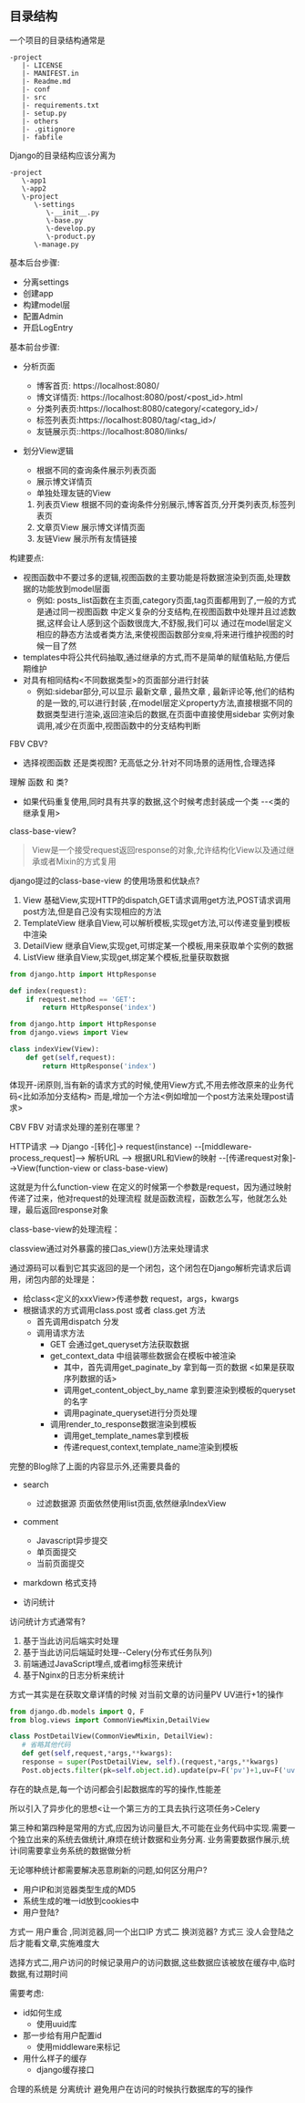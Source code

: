 目录结构
---

一个项目的目录结构通常是

```shell
-project
   |- LICENSE
   |- MANIFEST.in
   |- Readme.md
   |- conf
   |- src
   |- requirements.txt
   |- setup.py
   |- others
   |- .gitignore
   |- fabfile
```

Django的目录结构应该分离为

```shell
-project
   \-app1
   \-app2
   \-project
      \-settings
         \-__init__.py
         \-base.py
         \-develop.py
         \-product.py
      \-manage.py
```

基本后台步骤:

+ 分离settings
+ 创建app
+ 构建model层
+ 配置Admin
+ 开启LogEntry

基本前台步骤:

+ 分析页面
    + 博客首页: https://localhost:8080/
    + 博文详情页: https://localhost:8080/post/<post_id>.html
    + 分类列表页:https://localhost:8080/category/<category_id>/
    + 标签列表页:https://localhost:8080/tag/<tag_id>/
    + 友链展示页::https://localhost:8080/links/
    
+ 划分View逻辑
    + 根据不同的查询条件展示列表页面
    + 展示博文详情页
    + 单独处理友链的View
    
    1. 列表页View 根据不同的查询条件分别展示,博客首页,分开类列表页,标签列表页
    1. 文章页View 展示博文详情页面
    1. 友链View   展示所有友情链接
    
构建要点:

+ 视图函数中不要过多的逻辑,视图函数的主要功能是将数据渲染到页面,处理数据的功能放到model层面
    + 例如: posts_list函数在主页面,category页面,tag页面都用到了,一般的方式是通过同一视图函数
    中定义复杂的分支结构,在视图函数中处理并且过滤数据,这样会让人感到这个函数很庞大,不舒服,我们可以
    通过在model层定义相应的静态方法或者类方法,来使视图函数部分`变瘦`,将来进行维护视图的时候一目了然
+ templates中将公共代码抽取,通过继承的方式,而不是简单的赋值粘贴,方便后期维护
+ 对具有相同结构<不同数据类型>的页面部分进行封装
    + 例如:sidebar部分,可以显示 最新文章 , 最热文章 , 最新评论等,他们的结构的是一致的,可以进行封装
    ,在model层定义property方法,直接根据不同的数据类型进行渲染,返回渲染后的数据,在页面中直接使用sidebar
    实例对象调用,减少在页面中,视图函数中的分支结构判断
    
    
FBV CBV?

- 选择视图函数  还是类视图? 无高低之分.针对不同场景的适用性,合理选择


理解 函数 和 类?

- 如果代码重复使用,同时具有共享的数据,这个时候考虑封装成一个类 --<类的继承复用>

class-base-view?

> View是一个接受request返回response的对象,允许结构化View以及通过继承或者Mixin的方式复用

django提过的class-base-view 的使用场景和优缺点?

1. View 基础View,实现HTTP的dispatch,GET请求调用get方法,POST请求调用post方法,但是自己没有实现相应的方法
1. TemplateView 继承自View,可以解析模板,实现get方法,可以传递变量到模板中渲染
1. DetailView 继承自View,实现get,可绑定某一个模板,用来获取单个实例的数据
1. ListView 继承自View,实现get,绑定某个模板,批量获取数据

```python
from django.http import HttpResponse

def index(request):
    if request.method == 'GET':
        return HttpResponse('index')

```
```python
from django.http import HttpResponse
from django.views import View

class indexView(View):
    def get(self,request):
        return HttpResponse('index')

```

体现开-闭原则,当有新的请求方式的时候,使用View方式,不用去修改原来的业务代码<比如添加分支结构>
而是,增加一个方法<例如增加一个post方法来处理post请求>


CBV FBV 对请求处理的差别在哪里？

HTTP请求 --> Django -[转化]-> request(instance) --[middleware-process_request]--> 解析URL -->
根据URL和View的映射 --[传递request对象]-->View(function-view or class-base-view)

这就是为什么function-view 在定义的时候第一个参数是request，因为通过映射传递了过来，他对request的处理流程
就是函数流程，函数怎么写，他就怎么处理，最后返回response对象

class-base-view的处理流程：
 
 classview通过对外暴露的接口as_view()方法来处理请求
 
 通过源码可以看到它其实返回的是一个闭包，这个闭包在Django解析完请求后调用，闭包内部的处理是：
 
 + 给class<定义的xxxView>传递参数 request，args，kwargs
 + 根据请求的方式调用class.post 或者 class.get 方法
    + 首先调用dispatch 分发
    + 调用请求方法
        + GET 会通过get_queryset方法获取数据
        + get_context_data 中组装哪些数据会在模板中被渲染
            + 其中，首先调用get_paginate_by 拿到每一页的数据 <如果是获取序列数据的话>
            + 调用get_content_object_by_name 拿到要渲染到模板的queryset的名字
            + 调用paginate_queryset进行分页处理
        + 调用render_to_response数据渲染到模板
            + 调用get_template_names拿到模板
            + 传递request,context,template_name渲染到模板
            
            
            
完整的Blog除了上面的内容显示外,还需要具备的

+ search
    + 过滤数据源 页面依然使用list页面,依然继承IndexView
+ comment  
    + Javascript异步提交
    + 单页面提交
    + 当前页面提交
    
    
 + markdown 格式支持
 
 
 + 访问统计
 
 访问统计方式通常有?
 
 1. 基于当此访问后端实时处理
 1. 基于当此访问后端延时处理--Celery(分布式任务队列)
 1. 前端通过JavaScript埋点,或者img标签来统计
 1. 基于Nginx的日志分析来统计
 
 方式一其实是在获取文章详情的时候 对当前文章的访问量PV UV进行+1的操作
 
 ```python
from django.db.models import Q, F
from blog.views import CommonViewMixin,DetailView

class PostDetailView(CommonViewMixin, DetailView):
    # 省略其他代码
    def get(self,request,*args,**kwargs):
    response = super(PostDetailView, self).(request,*args,**kwargs)
    Post.objects.filter(pk=self.object.id).update(pv=F('pv')+1,uv=F('uv')+1)
```
存在的缺点是,每一个访问都会引起数据库的写的操作,性能差

所以引入了异步化的思想<让一个第三方的工具去执行这项任务>Celery

第三种和第四种是常用的方式,应因为访问量巨大,不可能在业务代码中实现.需要一个独立出来的系统去做统计,麻烦在统计数据和业务分离.
业务需要数据作展示,统计i同需要拿业务系统的数据做分析

无论哪种统计都需要解决恶意刷新的问题,如何区分用户?
+ 用户IP和浏览器类型生成的MD5
+ 系统生成的唯一id放到cookies中
+ 用户登陆?

方式一  用户重合 ,同浏览器,同一个出口IP
方式二  换浏览器?
方式三  没人会登陆之后才能看文章,实施难度大

选择方式二,用户访问的时候记录用户的访问数据,这些数据应该被放在缓存中,临时数据,有过期时间

需要考虑:
+ id如何生成
    + 使用uuid库
+ 那一步给有用户配置id
    + 使用middleware来标记
+ 用什么样子的缓存
    + django缓存接口
    
    

合理的系统是  分离统计 避免用户在访问的时候执行数据库的写的操作   
    
 